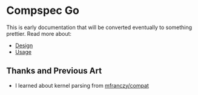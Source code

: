 # Compspec Go

This is early documentation that will be converted eventually to something prettier. Read more about:

 - [Design](design.md)
 - [Usage](usage.md)


## Thanks and Previous Art

- I learned about kernel parsing from [mfranczy/compat](https://github.com/mfranczy/compat)

